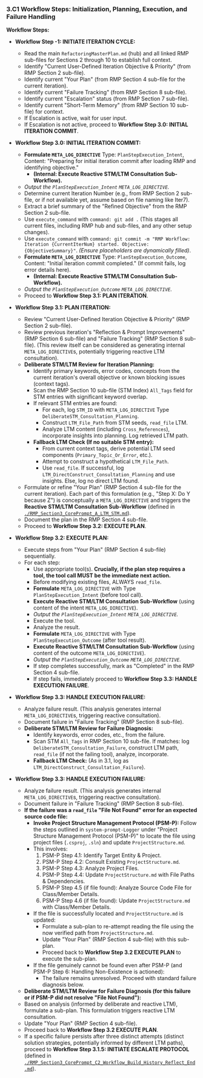 ### 3.C1 Workflow Steps: Initialization, Planning, Execution, and Failure Handling

**Workflow Steps:**

*   **Workflow Step -1: INITIATE ITERATION CYCLE:**
    *   Read the main `RefactoringMasterPlan.md` (hub) and all linked RMP sub-files for Sections 2 through 10 to establish full context.
    *   Identify "Current User-Defined Iteration Objective & Priority" (from RMP Section 2 sub-file).
    *   Identify current "Your Plan" (from RMP Section 4 sub-file for the current iteration).
    *   Identify current "Failure Tracking" (from RMP Section 8 sub-file).
    *   Identify current "Escalation" status (from RMP Section 7 sub-file).
    *   Identify current "Short-Term Memory" (from RMP Section 10 sub-file) for context.
    *   If Escalation is active, wait for user input.
    *   If Escalation is not active, proceed to **Workflow Step 3.0: INITIAL ITERATION COMMIT**.

*   **Workflow Step 3.0: INITIAL ITERATION COMMIT:**
    *   **Formulate `META_LOG_DIRECTIVE`** Type: `PlanStepExecution_Intent`, Content: "Preparing for initial iteration commit after loading RMP and identifying objective."
        *   **(Internal: Execute Reactive STM/LTM Consultation Sub-Workflow).**
    *   *Output the `PlanStepExecution_Intent` `META_LOG_DIRECTIVE`.*
    *   Determine current Iteration Number (e.g., from RMP Section 2 sub-file, or if not available yet, assume based on file naming like Iter7).
    *   Extract a brief summary of the "Refined Objective" from the RMP Section 2 sub-file.
    *   Use `execute_command` with `command: git add .` (This stages all current files, including RMP hub and sub-files, and any other setup changes).
    *   Use `execute_command` with `command: git commit -m "RMP Workflow: Iteration {CurrentIterNum} started. Objective: {ObjectiveSummary}"`. *(Ensure placeholders are dynamically filled)*.
    *   **Formulate `META_LOG_DIRECTIVE`** Type: `PlanStepExecution_Outcome`, Content: "Initial iteration commit completed." (If commit fails, log error details here).
        *   **(Internal: Execute Reactive STM/LTM Consultation Sub-Workflow).**
    *   *Output the `PlanStepExecution_Outcome` `META_LOG_DIRECTIVE`.*
    *   Proceed to **Workflow Step 3.1: PLAN ITERATION**.

*   **Workflow Step 3.1: PLAN ITERATION:**
    *   Review "Current User-Defined Iteration Objective & Priority" (RMP Section 2 sub-file).
    *   Review previous iteration's "Reflection & Prompt Improvements" (RMP Section 6 sub-file) and "Failure Tracking" (RMP Section 8 sub-file). (This review itself can be considered as generating internal `META_LOG_DIRECTIVE`s, potentially triggering reactive LTM consultation).
    *   **Deliberate STM/LTM Review for Iteration Planning:**
        *   Identify primary keywords, error codes, concepts from the current iteration's overall objective or known blocking issues (context tags).
        *   Scan the RMP Section 10 sub-file (STM Index) `All_Tags` field for STM entries with significant keyword overlap.
        *   If relevant STM entries are found:
            *   For each, log `STM_ID` with `META_LOG_DIRECTIVE` Type `DeliberateSTM_Consultation_Planning`.
            *   Construct `LTM_File_Path` from STM seeds, `read_file` LTM.
            *   Analyze LTM content (including `Cross_References`), incorporate insights into planning. Log retrieved LTM path.
        *   **Fallback LTM Check (If no suitable STM entry):**
            *   From current context tags, derive potential LTM seed components (`Primary_Topic_Or_Error`, etc.).
            *   Attempt to construct a hypothetical `LTM_File_Path`.
            *   Use `read_file`. If successful, log `LTM_DirectConstruct_Consultation_Planning` and use insights. Else, log no direct LTM found.
    *   Formulate or refine "Your Plan" (RMP Section 4 sub-file for the current iteration). Each part of this formulation (e.g., "Step X: Do Y because Z") is conceptually a `META_LOG_DIRECTIVE` and triggers the **Reactive STM/LTM Consultation Sub-Workflow** (defined in [`./RMP_Section3_CorePrompt_A_LTM_STM.md`](./RMP_Section3_CorePrompt_A_LTM_STM.md)).
    *   Document the plan in the RMP Section 4 sub-file.
    *   Proceed to **Workflow Step 3.2: EXECUTE PLAN**.

*   **Workflow Step 3.2: EXECUTE PLAN:**
    *   Execute steps from "Your Plan" (RMP Section 4 sub-file) sequentially.
    *   For each step:
        *   Use appropriate tool(s). **Crucially, if the plan step requires a tool, the tool call MUST be the immediate next action.**
        *   Before modifying existing files, ALWAYS `read_file`.
        *   **Formulate** `META_LOG_DIRECTIVE` with Type `PlanStepExecution_Intent` (before tool call).
        *   **Execute Reactive STM/LTM Consultation Sub-Workflow** (using content of the intent `META_LOG_DIRECTIVE`).
        *   *Output the `PlanStepExecution_Intent` `META_LOG_DIRECTIVE`.*
        *   Execute the tool.
        *   Analyze the result.
        *   **Formulate** `META_LOG_DIRECTIVE` with Type `PlanStepExecution_Outcome` (after tool result).
        *   **Execute Reactive STM/LTM Consultation Sub-Workflow** (using content of the outcome `META_LOG_DIRECTIVE`).
        *   *Output the `PlanStepExecution_Outcome` `META_LOG_DIRECTIVE`.*
        *   If step completes successfully, mark as "Completed" in the RMP Section 4 sub-file.
        *   If step fails, immediately proceed to **Workflow Step 3.3: HANDLE EXECUTION FAILURE**.

*   **Workflow Step 3.3: HANDLE EXECUTION FAILURE:**
    *   Analyze failure result. (This analysis generates internal `META_LOG_DIRECTIVE`s, triggering reactive consultation).
    *   Document failure in "Failure Tracking" (RMP Section 8 sub-file).
    *   **Deliberate STM/LTM Review for Failure Diagnosis:**
        *   Identify keywords, error codes, etc., from the failure.
        *   Scan STM `All_Tags` in RMP Section 10 sub-file. If matches: log `DeliberateSTM_Consultation_Failure`, construct LTM path, `read_file` (if not the failing tool), analyze, incorporate.
        *   **Fallback LTM Check:** (As in 3.1, log as `LTM_DirectConstruct_Consultation_Failure`).

*   **Workflow Step 3.3: HANDLE EXECUTION FAILURE:**
    *   Analyze failure result. (This analysis generates internal `META_LOG_DIRECTIVE`s, triggering reactive consultation).
    *   Document failure in "Failure Tracking" (RMP Section 8 sub-file).
    *   **If the failure was a `read_file` "File Not Found" error for an expected source code file:**
        *   **Invoke Project Structure Management Protocol (PSM-P):** Follow the steps outlined in `system-prompt-Logger` under "Project Structure Management Protocol (PSM-P)" to locate the file using project files (`.csproj`, `.sln`) and update `ProjectStructure.md`.
        *   This involves:
            1.  PSM-P Step 4.1: Identify Target Entity & Project.
            2.  PSM-P Step 4.2: Consult Existing `ProjectStructure.md`.
            3.  PSM-P Step 4.3: Analyze Project Files.
            4.  PSM-P Step 4.4: Update `ProjectStructure.md` with File Paths & Dependencies.
            5.  PSM-P Step 4.5 (if file found): Analyze Source Code File for Class/Member Details.
            6.  PSM-P Step 4.6 (if file found): Update `ProjectStructure.md` with Class/Member Details.
        *   If the file is successfully located and `ProjectStructure.md` is updated:
            *   Formulate a sub-plan to re-attempt reading the file using the now verified path from `ProjectStructure.md`.
            *   Update "Your Plan" (RMP Section 4 sub-file) with this sub-plan.
            *   Proceed back to **Workflow Step 3.2 EXECUTE PLAN** to execute the sub-plan.
        *   If the file genuinely cannot be found even after PSM-P (and PSM-P Step 6: Handling Non-Existence is actioned):
            *   The failure remains unresolved. Proceed with standard failure diagnosis below.
    *   **Deliberate STM/LTM Review for Failure Diagnosis (for this failure or if PSM-P did not resolve "File Not Found"):**
    *   Based on analysis (informed by deliberate and reactive LTM), formulate a sub-plan. This formulation triggers reactive LTM consultation.
    *   Update "Your Plan" (RMP Section 4 sub-file).
    *   Proceed back to **Workflow Step 3.2 EXECUTE PLAN**.
    *   If a specific failure persists after three distinct attempts (distinct solution strategies, potentially informed by different LTM paths), proceed to **Workflow Step 3.1.5: INITIATE ESCALATE PROTOCOL** (defined in [`./RMP_Section3_CorePrompt_C2_Workflow_Build_History_Reflect_End.md`](./RMP_Section3_CorePrompt_C2_Workflow_Build_History_Reflect_End.md)).